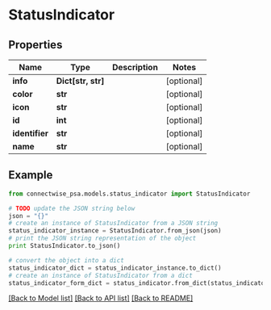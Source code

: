 # StatusIndicator


## Properties
Name | Type | Description | Notes
------------ | ------------- | ------------- | -------------
**info** | **Dict[str, str]** |  | [optional] 
**color** | **str** |  | [optional] 
**icon** | **str** |  | [optional] 
**id** | **int** |  | [optional] 
**identifier** | **str** |  | [optional] 
**name** | **str** |  | [optional] 

## Example

```python
from connectwise_psa.models.status_indicator import StatusIndicator

# TODO update the JSON string below
json = "{}"
# create an instance of StatusIndicator from a JSON string
status_indicator_instance = StatusIndicator.from_json(json)
# print the JSON string representation of the object
print StatusIndicator.to_json()

# convert the object into a dict
status_indicator_dict = status_indicator_instance.to_dict()
# create an instance of StatusIndicator from a dict
status_indicator_form_dict = status_indicator.from_dict(status_indicator_dict)
```
[[Back to Model list]](../README.md#documentation-for-models) [[Back to API list]](../README.md#documentation-for-api-endpoints) [[Back to README]](../README.md)


